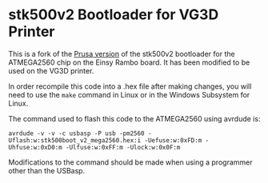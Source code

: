 # stk500v2 Bootloader for VG3D Printer

This is a fork of the [Prusa version](https://github.com/prusa3d/stk500v2-prusa) of the stk500v2 bootloader for the ATMEGA2560 chip on the Einsy Rambo board. It has been modified to be used on the VG3D printer.

In order recompile this code into a .hex file after making changes, you will need to use the `make` command in Linux or in the Windows Subsystem for Linux.

The command used to flash this code to the ATMEGA2560 using avrdude is:

`avrdude -v -v -c usbasp -P usb -pm2560 -Uflash:w:stk500boot_v2_mega2560.hex:i -Uefuse:w:0xFD:m -Uhfuse:w:0xD0:m -Ulfuse:w:0xFF:m -Ulock:w:0x0F:m`

Modifications to the command should be made when using a programmer other than the USBasp.

